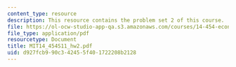 ```yaml
---
content_type: resource
description: This resource contains the problem set 2 of this course.
file: https://ol-ocw-studio-app-qa.s3.amazonaws.com/courses/14-454-economic-crises-spring-2011/d927fcb990c342455f401722208b2128_MIT14_454S11_hw2.pdf
file_type: application/pdf
resourcetype: Document
title: MIT14_454S11_hw2.pdf
uid: d927fcb9-90c3-4245-5f40-1722208b2128
---
```

